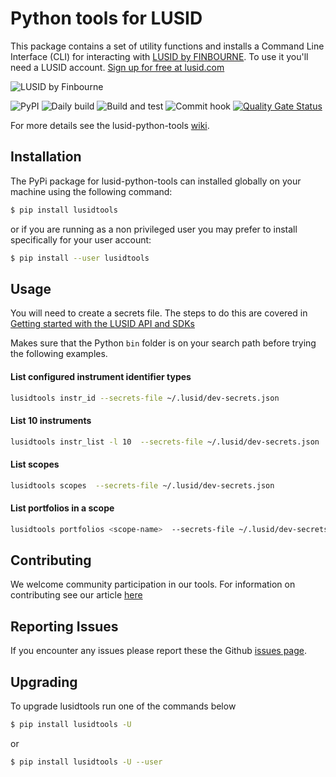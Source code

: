 # Python tools for LUSID

This package contains a set of utility functions and installs a Command Line Interface (CLI) for interacting with [LUSID by FINBOURNE](https://www.finbourne.com/lusid-technology). To use it you'll need a LUSID account. [Sign up for free at lusid.com](https://www.lusid.com/app/signup)

![LUSID by Finbourne](https://content.finbourne.com/LUSID_repo.png)

![PyPI](https://img.shields.io/pypi/v/lusidtools?color=blue)
![Daily build](https://github.com/finbourne/lusid-python-tools/workflows/Daily%20build/badge.svg) 
![Build and test](https://github.com/finbourne/lusid-python-tools/workflows/Build%20and%20test/badge.svg)
![Commit hook](https://github.com/finbourne/lusid-python-tools/workflows/commit-hook/badge.svg)
[![Quality Gate Status](https://sonarcloud.io/api/project_badges/measure?project=finbourne_lusid-python-tools&metric=alert_status)](https://sonarcloud.io/dashboard?id=finbourne_lusid-python-tools)

For more details see the lusid-python-tools [wiki](https://github.com/finbourne/lusid-python-tools/wiki).

## Installation

The PyPi package for lusid-python-tools can installed globally on your machine using the following command:

```sh
$ pip install lusidtools
```

or if you are running as a non privileged user you may prefer to install specifically for your user account:

```sh
$ pip install --user lusidtools
```

## Usage

You will need to create a secrets file.  The steps to do this are covered in [Getting started with the LUSID API and SDKs](https://support.finbourne.com/getting-started-with-apis-sdks)

Makes sure that the Python `bin` folder is on your search path before trying the following examples.


#### List configured instrument identifier types

``` sh
lusidtools instr_id --secrets-file ~/.lusid/dev-secrets.json  
```

#### List 10 instruments

``` sh
lusidtools instr_list -l 10  --secrets-file ~/.lusid/dev-secrets.json  
```

#### List scopes

``` sh
lusidtools scopes  --secrets-file ~/.lusid/dev-secrets.json  
```

#### List portfolios in a scope

``` sh
lusidtools portfolios <scope-name>  --secrets-file ~/.lusid/dev-secrets.json  
```

## Contributing

We welcome community participation in our tools. For information on contributing see our article [here](https://github.com/finbourne/lusid-python-tools/tree/master/docs)

## Reporting Issues
If you encounter any issues please report these the Github [issues page](https://github.com/finbourne/lusid-python-tools/issues).

## Upgrading

To upgrade lusidtools run one of the commands below 

```sh
$ pip install lusidtools -U
```

or

```sh
$ pip install lusidtools -U --user
```

